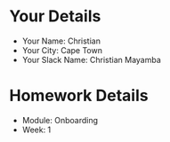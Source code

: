 <!--

You must title your PR like this:

COHORT_NAME | FIRST_NAME LAST_NAME | REPO_NAME | WEEK

For example,

ITP-OCT-24 | Carol Owen | GitHomeworkFixErrors | Week1

Complete the task list below this message.
If your PR is rejected, check the task list.

-->

# Your Details

- Your Name: Christian
- Your City: Cape Town
- Your Slack Name: Christian Mayamba

# Homework Details

- Module: Onboarding
- Week: 1
